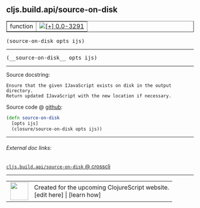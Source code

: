 ## cljs.build.api/source-on-disk



 <table border="1">
<tr>
<td>function</td>
<td><a href="https://github.com/cljsinfo/cljs-api-docs/tree/0.0-3291"><img valign="middle" alt="[+] 0.0-3291" title="Added in 0.0-3291" src="https://img.shields.io/badge/+-0.0--3291-lightgrey.svg"></a> </td>
</tr>
</table>

<samp>(source-on-disk opts ijs)</samp><br>

---

 <samp>
(__source-on-disk__ opts ijs)<br>
</samp>

---





Source docstring:

```
Ensure that the given IJavaScript exists on disk in the output directory.
Return updated IJavaScript with the new location if necessary.
```


Source code @ [github]():

```clj
(defn source-on-disk
  [opts ijs]
  (closure/source-on-disk opts ijs))
```

<!--
Repo - tag - source tree - lines:

 <pre>

</pre>

-->

---



###### External doc links:

[`cljs.build.api/source-on-disk` @ crossclj](http://crossclj.info/fun/cljs.build.api/source-on-disk.html)<br>

---

 <table>
<tr><td>
<img valign="middle" align="right" width="48px" src="http://i.imgur.com/Hi20huC.png">
</td><td>
Created for the upcoming ClojureScript website.<br>
[edit here] | [learn how]
</td></tr></table>

[edit here]:https://github.com/cljsinfo/cljs-api-docs/blob/master/cljsdoc/cljs.build.api/source-on-disk.cljsdoc
[learn how]:https://github.com/cljsinfo/cljs-api-docs/wiki/cljsdoc-files

<!--

This information was too distracting to show to readers, but I'll leave it
commented here since it is helpful to:

- pretty-print the data used to generate this document
- and show how to retrieve that data



The API data for this symbol:

```clj
{:ns "cljs.build.api",
 :name "source-on-disk",
 :signature ["[opts ijs]"],
 :name-encode "source-on-disk",
 :history [["+" "0.0-3291"]],
 :type "function",
 :full-name-encode "cljs.build.api/source-on-disk",
 :source {:code "(defn source-on-disk\n  [opts ijs]\n  (closure/source-on-disk opts ijs))",
          :title "Source code",
          :repo "clojurescript",
          :tag "r1.8.40",
          :filename "src/main/clojure/cljs/build/api.clj",
          :lines [119 123],
          :url "https://github.com/clojure/clojurescript/blob/r1.8.40/src/main/clojure/cljs/build/api.clj#L119-L123"},
 :usage ["(source-on-disk opts ijs)"],
 :full-name "cljs.build.api/source-on-disk",
 :docstring "Ensure that the given IJavaScript exists on disk in the output directory.\nReturn updated IJavaScript with the new location if necessary.",
 :cljsdoc-url "https://github.com/cljsinfo/cljs-api-docs/blob/master/cljsdoc/cljs.build.api/source-on-disk.cljsdoc"}

```

Retrieve the API data for this symbol:

```clj
;; from Clojure REPL
(require '[clojure.edn :as edn])
(-> (slurp "https://raw.githubusercontent.com/cljsinfo/cljs-api-docs/catalog/cljs-api.edn")
    (edn/read-string)
    (get-in [:symbols "cljs.build.api/source-on-disk"]))
```

-->
